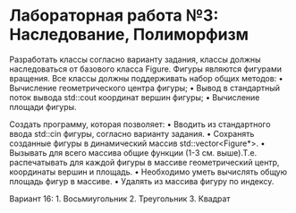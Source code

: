 # Лабораторная работа №3: Наследование, Полиморфизм

Разработать классы согласно варианту задания, классы должны наследоваться от базового класса Figure. Фигуры являются фигурами вращения. Все классы должны поддерживать набор общих методов:
    • Вычисление геометрического центра фигуры;
    • Вывод в стандартный поток вывода std::cout координат вершин фигуры; 
    • Вычисление площади фигуры.
 
Создать программу, которая позволяет:
    • Вводить из стандартного ввода std::cin фигуры, согласно варианту задания.
    • Сохранять созданные фигуры в динамический массив std::vector<Figure*>.
    • Вызывать для всего массива общие функции (1-3 см. выше).Т.е. распечатывать для каждой фигуры в массиве геометрический центр, координаты вершин и площадь.
    • Необходимо уметь вычислять общую площадь фигур в массиве.
    • Удалять из массива фигуру по индексу.
      
Вариант 16:
    1. Восьмиугольник
    2. Треугольник
    3. Квадрат
